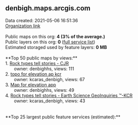 <h2>denbigh.maps.arcgis.com</h2> Data created: 2021-05-06 16:51:36 <br /><a target='new' href='https://denbigh.maps.arcgis.com'>Organization link</a><br /><br />Public maps on this org: <b>4 (3% of the average.)</b><br />Public layers on this org: <b>0 </b>(<a target='new' href='https://services.arcgis.com/dK35qKC8VOly3rA8/ArcGIS/rest/services'>full service list</a>)<br />Estimated storaged used by feature layers: <b>0 MB</b><br /><br />**Top 50 public maps by views:**<br />  1. <a target='new' href='https://www.arcgis.com/home/item.html?id=6b3903fa91fb4955ae296ab4f26c6071'>Rock types tell stories - CJR</a> <br />  &nbsp;&nbsp;&nbsp;&nbsp; &nbsp;&nbsp;owner: denbighhs, views: 111<br />  2. <a target='new' href='https://www.arcgis.com/home/item.html?id=339f2753ecb544e999f23ee780dab057'>topo for elevation ap kcr</a> <br />  &nbsp;&nbsp;&nbsp;&nbsp; &nbsp;&nbsp;owner: kcaras_denbigh, views: 67<br />  3. <a target='new' href='https://www.arcgis.com/home/item.html?id=b9790f0df01c44598fca86a70e3e4b22'>Map for elevation app</a> <br />  &nbsp;&nbsp;&nbsp;&nbsp; &nbsp;&nbsp;owner: denbighhs, views: 49<br />  4. <a target='new' href='https://www.arcgis.com/home/item.html?id=b183c9c6bd3a4dd79ae7f6a2df1777f7'>Rock types tell stories - Earth Science GeoInquiries ™-KCR</a> <br />  &nbsp;&nbsp;&nbsp;&nbsp; &nbsp;&nbsp;owner: kcaras_denbigh, views: 43<br /><br /><br />**Top 25 largest public feature services (estimated):**<br />